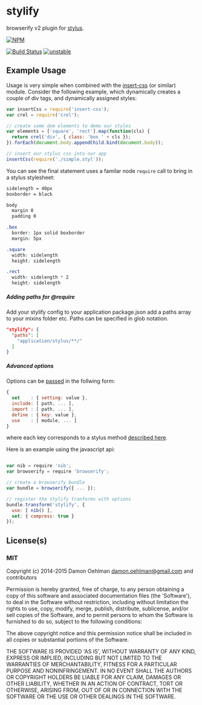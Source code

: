 # stylify

browserify v2 plugin for [stylus](https://github.com/LearnBoost/stylus).


[![NPM](https://nodei.co/npm/stylify.png)](https://nodei.co/npm/stylify/)

[![Build Status](https://travis-ci.org/DamonOehlman/stylify.svg)](https://travis-ci.org/DamonOehlman/stylify)
[![unstable](https://img.shields.io/badge/stability-unstable-yellowgreen.svg)](https://github.com/dominictarr/stability#unstable)

## Example Usage

Usage is very simple when combined with the
[insert-css](https://github.com/substack/insert-css) (or similar) module.
Consider the following example, which dynamically creates a couple of
div tags, and dynamically assigned styles:

```js
var insertCss = require('insert-css');
var crel = require('crel');

// create some dom elements to demo our styles
var elements = ['square', 'rect'].map(function(cls) {
  return crel('div', { class: 'box ' + cls });
}).forEach(document.body.appendChild.bind(document.body));

// insert our stylus css into our app
insertCss(require('./simple.styl'));
```

You can see the final statement uses a familar node `require` call to
bring in a stylus stylesheet:

```css
sidelength = 40px
boxborder = black

body
  margin 0
  padding 0

.box
  border: 1px solid boxborder
  margin: 5px

.square
  width: sidelength
  height: sidelength

.rect
  width: sidelength * 2
  height: sidelength
```

##### Adding paths for @require
Add your stylify config to your application package.json
add a paths array to your mixins folder etc. Paths can be specified in glob notation.

```json
"stylify": {
  "paths": [
    "application/stylus/**/"
  ]
}

```

##### Advanced options

Options can be [passed](https://github.com/substack/node-browserify#user-content-btransformtr-opts) in the follwing form:

```js
{
  set    : { setting: value },
  include: [ path, ... ],
  import : [ path, ... ],
  define : { key: value },
  use    : [ module, ... ]
}
```

where each key corresponds to a stylus method [described here](http://learnboost.github.io/stylus/docs/js.html).

Here is an example using the javascript api:

```js

var nib = require 'nib';
var browserify = require 'browserify';

// create a browserify bundle
var bundle = browserify({ ... });

// register the stylify tranforms with options
bundle.transform('stylify', {
  use: [ nib() ],
  set: { compress: true }
});
```

## License(s)

### MIT

Copyright (c) 2014-2015 Damon Oehlman <damon.oehlman@gmail.com> and contributors

Permission is hereby granted, free of charge, to any person obtaining
a copy of this software and associated documentation files (the
'Software'), to deal in the Software without restriction, including
without limitation the rights to use, copy, modify, merge, publish,
distribute, sublicense, and/or sell copies of the Software, and to
permit persons to whom the Software is furnished to do so, subject to
the following conditions:

The above copyright notice and this permission notice shall be
included in all copies or substantial portions of the Software.

THE SOFTWARE IS PROVIDED 'AS IS', WITHOUT WARRANTY OF ANY KIND,
EXPRESS OR IMPLIED, INCLUDING BUT NOT LIMITED TO THE WARRANTIES OF
MERCHANTABILITY, FITNESS FOR A PARTICULAR PURPOSE AND NONINFRINGEMENT.
IN NO EVENT SHALL THE AUTHORS OR COPYRIGHT HOLDERS BE LIABLE FOR ANY
CLAIM, DAMAGES OR OTHER LIABILITY, WHETHER IN AN ACTION OF CONTRACT,
TORT OR OTHERWISE, ARISING FROM, OUT OF OR IN CONNECTION WITH THE
SOFTWARE OR THE USE OR OTHER DEALINGS IN THE SOFTWARE.
